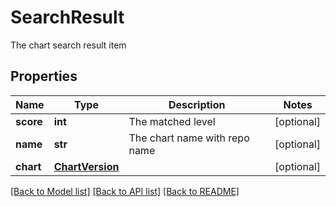 # SearchResult

The chart search result item

## Properties
Name | Type | Description | Notes
------------ | ------------- | ------------- | -------------
**score** | **int** | The matched level | [optional] 
**name** | **str** | The chart name with repo name | [optional] 
**chart** | [**ChartVersion**](ChartVersion.md) |  | [optional] 

[[Back to Model list]](../README.md#documentation-for-models) [[Back to API list]](../README.md#documentation-for-api-endpoints) [[Back to README]](../README.md)


